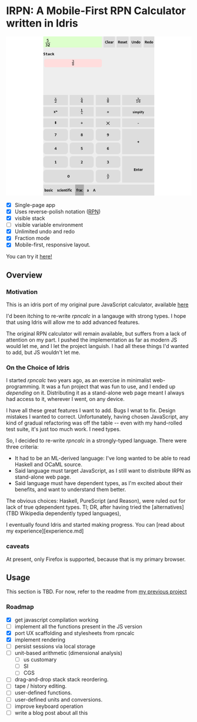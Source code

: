 # IRPN: A Mobile-First RPN Calculator written in Idris

![screenshot!](screenshot.png)

- [x] Single-page app
- [x] Uses reverse-polish notation ([RPN](https://en.wikipedia.org/wiki/Reverse_Polish_notation))
- [x] visible stack
- [ ] visible variable environment
- [x] Unlimited undo and redo
- [x] Fraction mode
- [x] Mobile-first, responsive layout.

You can try it [here!](https://emdash.github.io/irpn)

## Overview

### Motivation

This is an idris port of my original pure JavaScript calculator,
available [here](https://github.com/emdash/rpncalc)

I'd been itching to re-write *rpncalc* in a langauge with strong
types. I hope that using Idris will allow me to add advanced features.

The original RPN calculator will remain available, but suffers from a
lack of attention on my part. I pushed the implementation as far as
modern JS would let me, and I let the project languish. I had all
these things I'd wanted to add, but JS wouldn't let me.

### On the Choice of Idris

I started *rpncalc* two years ago, as an exercise in minimalist
web-programming. It was a fun project that was fun to use, and I ended
up *depending* on it. Distributing it as a stand-alone web page meant
I always had access to it, wherever I went, on any device.

I have all these great features I want to add. Bugs I wnat to
fix. Design mistakes I wanted to correct. Unfortunately, having chosen
JavaScript, any kind of gradual refactoring was off the table -- even
with my hand-rolled test suite, it's just too much work. I need types.

So, I decided to re-write *rpncalc* in a strongly-typed
language. There were three criteria:

- It had to be an ML-derived language: I've long wanted to be able to read  Haskell and OCaML source.
- Said language must target JavaScript, as I still want to distribute
  IRPN as stand-alone web page.
- Said language must have dependent types, as I'm excited about their
  benefits, and want to understand them better.

The obvious choices: Haskell, PureScript (and Reason), were ruled out
for lack of true qdependent types. Tl; DR, after having tried the
[alternatives](TBD Wikipedia dependently typed languages),

I eventually found Idris and started making progress. You can [read
about my experience][experience.md]

### caveats

At present, only Firefox is supported, because that is my primary
browser.

## Usage

This section is TBD. For now, refer to the readme from [my previous
project](https://github.com/emdash/rpncalc)

### Roadmap

- [x] get javascript compilation working
- [ ] implement all the functions present in the JS version
- [x] port UX scaffolding and stylesheets from rpncalc
- [x] implement rendering
- [ ] persist sessions via local storage
- [ ] unit-based arithmetic (dimensional analysis)
  - [ ] us customary
  - [ ] SI
  - [ ] CGS
- [ ] drag-and-drop stack stack reordering.
- [ ] tape / history editing.
- [ ] user-defined functions.
- [ ] user-defined units and conversions.
- [ ] improve keyboard operation
- [ ] write a blog post about all this
